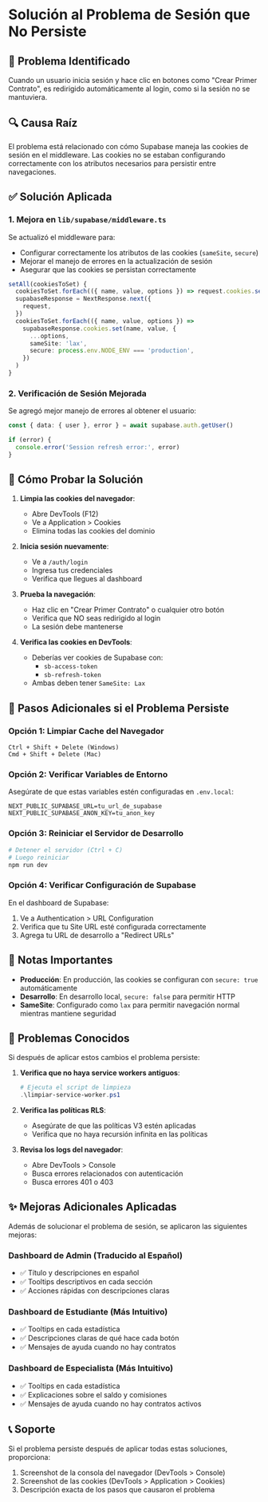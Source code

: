 # Solución al Problema de Sesión que No Persiste

## 🔴 Problema Identificado

Cuando un usuario inicia sesión y hace clic en botones como "Crear Primer Contrato", es redirigido automáticamente al login, como si la sesión no se mantuviera.

## 🔍 Causa Raíz

El problema está relacionado con cómo Supabase maneja las cookies de sesión en el middleware. Las cookies no se estaban configurando correctamente con los atributos necesarios para persistir entre navegaciones.

## ✅ Solución Aplicada

### 1. Mejora en `lib/supabase/middleware.ts`

Se actualizó el middleware para:
- Configurar correctamente los atributos de las cookies (`sameSite`, `secure`)
- Mejorar el manejo de errores en la actualización de sesión
- Asegurar que las cookies se persistan correctamente

```typescript
setAll(cookiesToSet) {
  cookiesToSet.forEach(({ name, value, options }) => request.cookies.set(name, value))
  supabaseResponse = NextResponse.next({
    request,
  })
  cookiesToSet.forEach(({ name, value, options }) =>
    supabaseResponse.cookies.set(name, value, {
      ...options,
      sameSite: 'lax',
      secure: process.env.NODE_ENV === 'production',
    })
  )
}
```

### 2. Verificación de Sesión Mejorada

Se agregó mejor manejo de errores al obtener el usuario:

```typescript
const { data: { user }, error } = await supabase.auth.getUser()

if (error) {
  console.error('Session refresh error:', error)
}
```

## 🧪 Cómo Probar la Solución

1. **Limpia las cookies del navegador**:
   - Abre DevTools (F12)
   - Ve a Application > Cookies
   - Elimina todas las cookies del dominio

2. **Inicia sesión nuevamente**:
   - Ve a `/auth/login`
   - Ingresa tus credenciales
   - Verifica que llegues al dashboard

3. **Prueba la navegación**:
   - Haz clic en "Crear Primer Contrato" o cualquier otro botón
   - Verifica que NO seas redirigido al login
   - La sesión debe mantenerse

4. **Verifica las cookies en DevTools**:
   - Deberías ver cookies de Supabase con:
     - `sb-access-token`
     - `sb-refresh-token`
   - Ambas deben tener `SameSite: Lax`

## 🔧 Pasos Adicionales si el Problema Persiste

### Opción 1: Limpiar Cache del Navegador
```
Ctrl + Shift + Delete (Windows)
Cmd + Shift + Delete (Mac)
```

### Opción 2: Verificar Variables de Entorno
Asegúrate de que estas variables estén configuradas en `.env.local`:
```
NEXT_PUBLIC_SUPABASE_URL=tu_url_de_supabase
NEXT_PUBLIC_SUPABASE_ANON_KEY=tu_anon_key
```

### Opción 3: Reiniciar el Servidor de Desarrollo
```powershell
# Detener el servidor (Ctrl + C)
# Luego reiniciar
npm run dev
```

### Opción 4: Verificar Configuración de Supabase
En el dashboard de Supabase:
1. Ve a Authentication > URL Configuration
2. Verifica que tu Site URL esté configurada correctamente
3. Agrega tu URL de desarrollo a "Redirect URLs"

## 📝 Notas Importantes

- **Producción**: En producción, las cookies se configuran con `secure: true` automáticamente
- **Desarrollo**: En desarrollo local, `secure: false` para permitir HTTP
- **SameSite**: Configurado como `lax` para permitir navegación normal mientras mantiene seguridad

## 🚨 Problemas Conocidos

Si después de aplicar estos cambios el problema persiste:

1. **Verifica que no haya service workers antiguos**:
   ```powershell
   # Ejecuta el script de limpieza
   .\limpiar-service-worker.ps1
   ```

2. **Verifica las políticas RLS**:
   - Asegúrate de que las políticas V3 estén aplicadas
   - Verifica que no haya recursión infinita en las políticas

3. **Revisa los logs del navegador**:
   - Abre DevTools > Console
   - Busca errores relacionados con autenticación
   - Busca errores 401 o 403

## ✨ Mejoras Adicionales Aplicadas

Además de solucionar el problema de sesión, se aplicaron las siguientes mejoras:

### Dashboard de Admin (Traducido al Español)
- ✅ Título y descripciones en español
- ✅ Tooltips descriptivos en cada sección
- ✅ Acciones rápidas con descripciones claras

### Dashboard de Estudiante (Más Intuitivo)
- ✅ Tooltips en cada estadística
- ✅ Descripciones claras de qué hace cada botón
- ✅ Mensajes de ayuda cuando no hay contratos

### Dashboard de Especialista (Más Intuitivo)
- ✅ Tooltips en cada estadística
- ✅ Explicaciones sobre el saldo y comisiones
- ✅ Mensajes de ayuda cuando no hay contratos activos

## 📞 Soporte

Si el problema persiste después de aplicar todas estas soluciones, proporciona:
1. Screenshot de la consola del navegador (DevTools > Console)
2. Screenshot de las cookies (DevTools > Application > Cookies)
3. Descripción exacta de los pasos que causaron el problema
